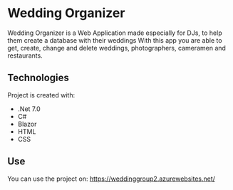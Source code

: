 # Wedding Organizer

Wedding Organizer is a Web Application made especially for DJs, to help them create a database with their weddings
With this app you are able to get, create, change and delete weddings, photographers, cameramen and restaurants.

## Technologies
Project is created with:
* .Net 7.0
* C#
* Blazor
* HTML
* CSS

## Use

You can use the project on: https://weddinggroup2.azurewebsites.net/
